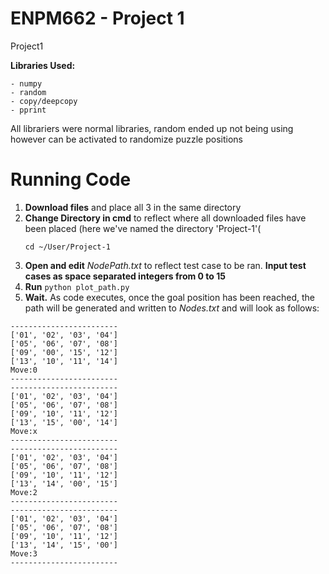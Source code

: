 # ENPM662 - Project 1
Project1

**Libraries Used:**  

```
- numpy  
- random  
- copy/deepcopy  
- pprint  
```

All librariers were normal libraries, random ended up not being using however can be activated to randomize puzzle positions  

# Running Code  
1) **Download files** and place all 3 in the same directory
2) **Change Directory in cmd** to reflect where all downloaded files have been placed (here we've named the directory 'Project-1'(
    ```
    cd ~/User/Project-1
    ```
3) **Open and edit** *NodePath.txt* to reflect test case to be ran. **Input test cases as space separated integers from 0 to 15**
4) **Run** ```
           python plot_path.py
           ```
5) **Wait.** As code executes, once the goal position has been reached, the path will be generated and written to *Nodes.txt* and will look as follows:
```
------------------------
['01', '02', '03', '04']
['05', '06', '07', '08']
['09', '00', '15', '12']
['13', '10', '11', '14']
Move:0
------------------------
------------------------
['01', '02', '03', '04']
['05', '06', '07', '08']
['09', '10', '11', '12']
['13', '15', '00', '14']
Move:x
------------------------
------------------------
['01', '02', '03', '04']
['05', '06', '07', '08']
['09', '10', '11', '12']
['13', '14', '00', '15']
Move:2
------------------------
------------------------
['01', '02', '03', '04']
['05', '06', '07', '08']
['09', '10', '11', '12']
['13', '14', '15', '00']
Move:3
------------------------
